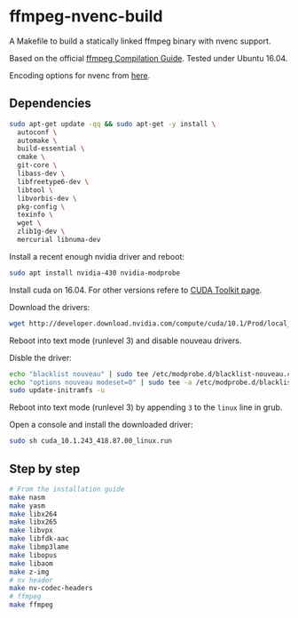# ffmpeg-nvenc-build
A Makefile to build a statically linked ffmpeg binary with nvenc support.

Based on the official [ffmpeg Compilation Guide](https://trac.ffmpeg.org/wiki/CompilationGuide/Ubuntu). Tested under Ubuntu 16.04.

Encoding options for nvenc from [here](https://askubuntu.com/questions/778100/how-to-install-compile-nvenc-in-ubuntu).

## Dependencies
```bash
sudo apt-get update -qq && sudo apt-get -y install \
  autoconf \
  automake \
  build-essential \
  cmake \
  git-core \
  libass-dev \
  libfreetype6-dev \
  libtool \
  libvorbis-dev \
  pkg-config \
  texinfo \
  wget \
  zlib1g-dev \
  mercurial libnuma-dev
```

Install a recent enough nvidia driver and reboot:
```bash
sudo apt install nvidia-430 nvidia-modprobe
```

Install cuda on 16.04. For other versions refere to [CUDA Toolkit page](https://developer.nvidia.com/cuda-downloads?target_os=Linux&target_arch=x86_64&target_distro=Ubuntu&target_version=1604&target_type=runfilelocal).

Download the drivers:
```bash
wget http://developer.download.nvidia.com/compute/cuda/10.1/Prod/local_installers/cuda_10.1.243_418.87.00_linux.run
```

Reboot into text mode (runlevel 3) and disable nouveau drivers.

Disble the driver:
```bash
echo "blacklist nouveau" | sudo tee /etc/modprobe.d/blacklist-nouveau.conf
echo "options nouveau modeset=0" | sudo tee -a /etc/modprobe.d/blacklist-nouveau.conf
sudo update-initramfs -u
```

Reboot into text mode (runlevel 3) by appending `3` to the `linux` line in grub.

Open a console and install the downloaded driver:

```bash
sudo sh cuda_10.1.243_418.87.00_linux.run
```

## Step by step

```bash
# From the installation guide
make nasm
make yasm
make libx264
make libx265
make libvpx
make libfdk-aac
make libmp3lame
make libopus
make libaom
make z-img
# nv header
make nv-codec-headers
# ffmpeg
make ffmpeg
```